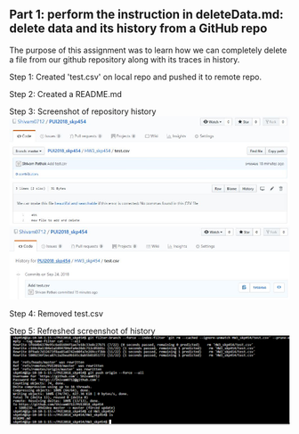 ## Part 1: perform the instruction in deleteData.md: delete data and its history from a GitHub repo

The purpose of this assignment was to learn how we can completely delete a file from our github repository along with its traces in history.

Step 1: Created 'test.csv' on local repo and pushed it to remote repo.

Step 2: Created a README.md

Step 3: Screenshot of repository history
![Screenshot1](https://github.com/Shivam0712/PUI2018_skp454/blob/master/HW2_skp454/20180924_HW3_1.JPG)
![Screenshot2](https://github.com/Shivam0712/PUI2018_skp454/blob/master/HW2_skp454/20180924_HW3_2.JPG)


Step 4: Removed test.csv

Step 5: Refreshed screenshot of history
![Screenshot1](https://github.com/Shivam0712/PUI2018_skp454/blob/master/HW2_skp454/20180924_HW3_3.PNG)
